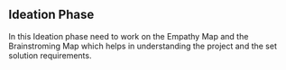 ## Ideation Phase
In this Ideation phase need to work on the Empathy Map and the Brainstroming Map which helps in understanding the project and the set solution requirements.
